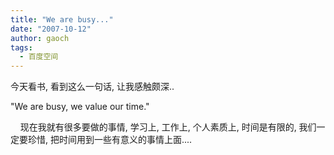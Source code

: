 ```yaml
---
title: "We are busy..."
date: "2007-10-12"
author: gaoch
tags:
  - 百度空间
---
```


今天看书, 看到这么一句话, 让我感触颇深..  
  
"We are busy, we value our time."  
  
    现在我就有很多要做的事情, 学习上, 工作上, 个人素质上, 时间是有限的,
我们一定要珍惜, 把时间用到一些有意义的事情上面....
